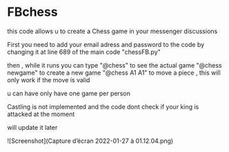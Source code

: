 # FBchess
this code allows u to create a Chess game in your messenger discussions

First you need to add your email adress and password to the code by changing it at line 689 of the main code "chessFB.py"

then , while it runs you can type "@chess" to see the actual game
                                  "@chess newgame" to create a new game
                                  "@chess A1 A1" to move a piece , this will only work if the move is valid

u can have only have one game per person 

Castling is not implemented and the code dont check if your king is attacked at the moment

will update it later

![Screenshot](Capture d’écran 2022-01-27 à 01.12.04.png)
